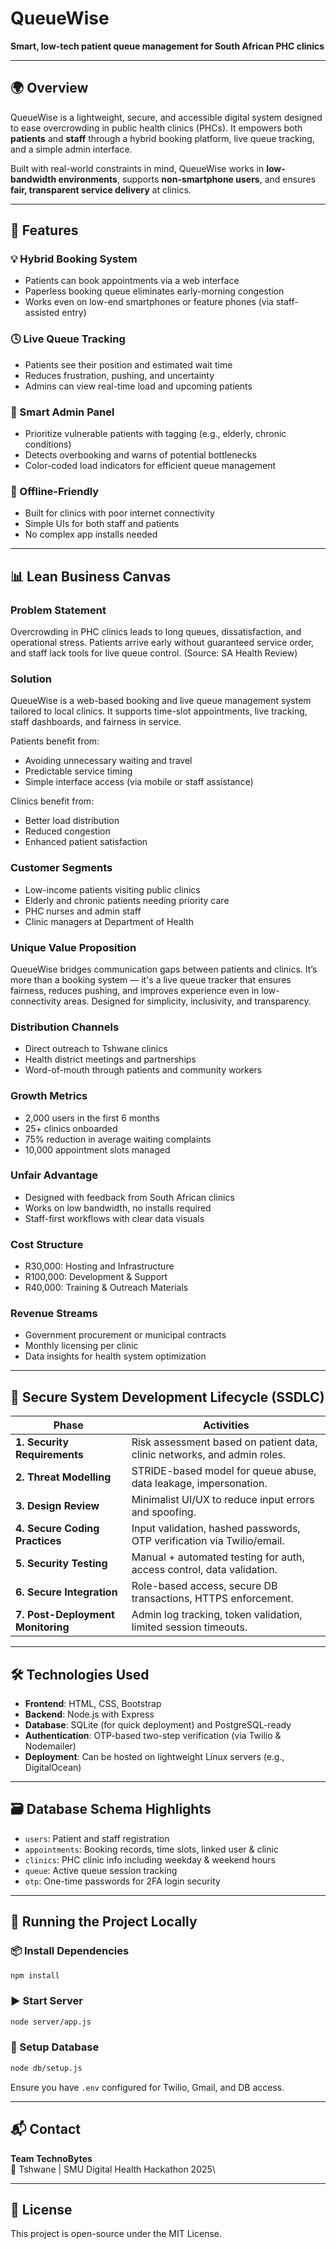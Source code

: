 # QueueWise

**Smart, low-tech patient queue management for South African PHC clinics**

---

## 🌍 Overview

QueueWise is a lightweight, secure, and accessible digital system designed to ease overcrowding in public health clinics (PHCs). It empowers both **patients** and **staff** through a hybrid booking platform, live queue tracking, and a simple admin interface.

Built with real-world constraints in mind, QueueWise works in **low-bandwidth environments**, supports **non-smartphone users**, and ensures **fair, transparent service delivery** at clinics.

---

## 🚀 Features

### 💡 Hybrid Booking System

- Patients can book appointments via a web interface
- Paperless booking queue eliminates early-morning congestion
- Works even on low-end smartphones or feature phones (via staff-assisted entry)

### 🕓 Live Queue Tracking

- Patients see their position and estimated wait time
- Reduces frustration, pushing, and uncertainty
- Admins can view real-time load and upcoming patients

### 🎯 Smart Admin Panel

- Prioritize vulnerable patients with tagging (e.g., elderly, chronic conditions)
- Detects overbooking and warns of potential bottlenecks
- Color-coded load indicators for efficient queue management

### 📶 Offline-Friendly

- Built for clinics with poor internet connectivity
- Simple UIs for both staff and patients
- No complex app installs needed

---

## 📊 Lean Business Canvas

### **Problem Statement**

Overcrowding in PHC clinics leads to long queues, dissatisfaction, and operational stress. Patients arrive early without guaranteed service order, and staff lack tools for live queue control. (Source: SA Health Review)

### **Solution**

QueueWise is a web-based booking and live queue management system tailored to local clinics. It supports time-slot appointments, live tracking, staff dashboards, and fairness in service.

Patients benefit from:

- Avoiding unnecessary waiting and travel
- Predictable service timing
- Simple interface access (via mobile or staff assistance)

Clinics benefit from:

- Better load distribution
- Reduced congestion
- Enhanced patient satisfaction

### **Customer Segments**

- Low-income patients visiting public clinics
- Elderly and chronic patients needing priority care
- PHC nurses and admin staff
- Clinic managers at Department of Health

### **Unique Value Proposition**

QueueWise bridges communication gaps between patients and clinics. It’s more than a booking system — it's a live queue tracker that ensures fairness, reduces pushing, and improves experience even in low-connectivity areas. Designed for simplicity, inclusivity, and transparency.

### **Distribution Channels**

- Direct outreach to Tshwane clinics
- Health district meetings and partnerships
- Word-of-mouth through patients and community workers

### **Growth Metrics**

- 2,000 users in the first 6 months
- 25+ clinics onboarded
- 75% reduction in average waiting complaints
- 10,000 appointment slots managed

### **Unfair Advantage**

- Designed with feedback from South African clinics
- Works on low bandwidth, no installs required
- Staff-first workflows with clear data visuals

### **Cost Structure**

- R30,000: Hosting and Infrastructure
- R100,000: Development & Support
- R40,000: Training & Outreach Materials

### **Revenue Streams**

- Government procurement or municipal contracts
- Monthly licensing per clinic
- Data insights for health system optimization

---

## 🔐 Secure System Development Lifecycle (SSDLC)

| Phase                             | Activities                                                               |
| --------------------------------- | ------------------------------------------------------------------------ |
| **1. Security Requirements**      | Risk assessment based on patient data, clinic networks, and admin roles. |
| **2. Threat Modelling**           | STRIDE-based model for queue abuse, data leakage, impersonation.         |
| **3. Design Review**              | Minimalist UI/UX to reduce input errors and spoofing.                    |
| **4. Secure Coding Practices**    | Input validation, hashed passwords, OTP verification via Twilio/email.   |
| **5. Security Testing**           | Manual + automated testing for auth, access control, data validation.    |
| **6. Secure Integration**         | Role-based access, secure DB transactions, HTTPS enforcement.            |
| **7. Post-Deployment Monitoring** | Admin log tracking, token validation, limited session timeouts.          |

---

## 🛠️ Technologies Used

- **Frontend**: HTML, CSS, Bootstrap
- **Backend**: Node.js with Express
- **Database**: SQLite (for quick deployment) and PostgreSQL-ready
- **Authentication**: OTP-based two-step verification (via Twilio & Nodemailer)
- **Deployment**: Can be hosted on lightweight Linux servers (e.g., DigitalOcean)

---

## 🗃️ Database Schema Highlights

- `users`: Patient and staff registration
- `appointments`: Booking records, time slots, linked user & clinic
- `clinics`: PHC clinic info including weekday & weekend hours
- `queue`: Active queue session tracking
- `otp`: One-time passwords for 2FA login security

---

## 🧪 Running the Project Locally

### 📦 Install Dependencies

```bash
npm install
```

### ▶️ Start Server

```bash
node server/app.js
```

### 🧱 Setup Database

```bash
node db/setup.js
```

Ensure you have `.env` configured for Twilio, Gmail, and DB access.

---

## 📬 Contact

**Team TechnoBytes**\
📍 Tshwane | SMU Digital Health Hackathon 2025\

---

## 📜 License

This project is open-source under the MIT License.

